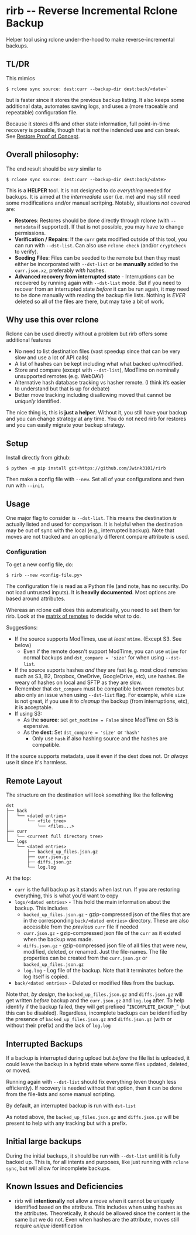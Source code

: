 # rirb -- Reverse Incremental Rclone Backup

Helper tool using rclone under-the-hood to make reverse-incremental backups.

## TL/DR

This mimics 

    $ rclone sync source: dest:curr --backup-dir dest:back/<date>` 
    
but is faster since it stores the previous backup listing. It also keeps some additional data, automates saving logs, and uses a (more traceable and repeatable) configuration file.

Because it stores diffs and other state information, full point-in-time recovery is possible, though that is *not* the indended use and can break. See [Restore Proof of Concept](restore_proof_of_concept/readme.md).

## Overall philosophy:

The end result should be *very* similar to

    $ rclone sync source: dest:curr --backup-dir dest:back/<date>

This is a **HELPER** tool. It is not designed to do *everything* needed for backups. It is aimed at the *intermediate* user (i.e. me) and may still need some modifications and/or manual scritping. Notably, situations *not* covered are:

- **Restores**: Restores should be done directly through rclone (with `--metadata` if supported). If that is not possible, you may have to change permissions.
- **Verification / Repairs**: If the `curr` gets modified outside of this tool, you can run with `--dst-list`. Can also use `rclone check` (and/or `cryptcheck` to verify).
- **Seeding Files**: Files can be seeded to the remote but then they must either be incorporated with `--dst-list` or be **manually** added to the `curr.json.xz`, preferably *with* hashes.
- **Advanced recovery from interrupted state** - Interruptions can be recovered by running again with `--dst-list` mode. But if you need to recover from an interrupted state *before* it can be run again, it may need to be done manually with reading the backup file lists. Nothing is *EVER* deleted so all of the files are there, but may take a bit of work.

## Why use this over rclone

Rclone can be used directly without a problem but rirb offers some additional features

- No need to list destination files (vast speedup since that can be very slow and use a lot of API calls)
- A list of hashes can be kept including what what backed up/modified.
- Store and compare (except with `--dst-list`), ModTime on nominally unsupported remotes (e.g. WebDAV)
- Alternative hash database tracking vs hasher remote. (I think it’s easier to understand but that is up for debate)
- Better move tracking including disallowing moved that cannot be *uniquely* identified.

The nice thing is, this is **just a helper**. Without it, you still have your backup and you can change strategy at any time. You do not need rirb for restores and you can easily migrate your backup strategy.

## Setup

Install directly from github:

    $ python -m pip install git+https://github.com/Jwink3101/rirb
    
Then make a config file with `--new`. Set all of your configurations and then run with `--init`.

## Usage

One major flag to consider is `--dst-list`. This means the destination *is* actually listed and used for comparison. It is helpful when the destination may be out of sync with the local (e.g., interrupted backup). Note that moves are not tracked and an optionally different compare attribute is used.

### Configuration

To get a new config file, do:

    $ rirb --new <config-file.py>

The configuration file is read as a Python file (and note, has no security. Do not load untrusted inputs). It is **heavily documented**. Most options are based around attributes.

Whereas an rclone call does this automatically, you need to set them for rirb. Look at the [matrix of remotes](https://rclone.org/overview/) to decide what to do.

Suggestions:

- If the source supports ModTimes, use at *least* `mtime`. (Except S3. See below)
    - Even if the remote doesn't support ModTime, you can use `mtime` for normal backups and `dst_compare = 'size'` for when using `--dst-list`.
- If the source suports hashes *and* they are fast (e.g. most cloud remotes such as S3, B2, Dropbox, OneDrive, GoogleDrive, etc), use hashes. Be weary of hashes on local and SFTP as they are slow.
- Remember that `dst_compare` must be compatible between remotes but also only an issue when using `--dst-list` flag. For example, while `size` is not great, if you use it to *cleanup* the backup (from interruptions, etc), it is acceptable.
- If using S3:
    - As the **source**: set `get_modtime = False` since ModTime on S3 is expensive.
    - As the **dest**: Set `dst_compare = 'size'` or `'hash'`
        - Only use `hash` if also hashing source and the hashes are compatible.

If the source supports metadata, use it even if the dest does not. Or *always* use it since it's harmless.

## Remote Layout

The structure on the destination will look something like the following

```text
dst  
├── back  
│   └── <dated entries>  
│       └── <file tree>  
│           └── <files...>  
├── curr  
│   └── <current full directory tree>  
└── logs  
    └── <dated entries>  
        ├── backed_up_files.json.gz
        ├── curr.json.gz
        ├── diffs.json.gz
        └── log.log
```

At the top:

- `curr` is the full backup as it stands when last run. If you are restoring everything, this is what you'd want to copy
- `logs/<dated entries>` - This hold the main information about the backup. This includes
    - `backed_up_files.json.gz` - gzip-compressed json of the files that are in the corresponding `back/<dated entries>` directory. These are also accessible from the *previous* `curr` file if needed
    - `curr.json.gz` - gzip-compressed json file of the `curr` as it existed when the backup was made.
    - `diffs.json.gz` - gzip-compressed json file of all files that were new, modified, deleted, or renamed. Just the file-names. The file properties can be created from the `curr.json.gz` or `backed_up_files.json.gz`
    - `log.log` - Log file of the backup. Note that it terminates before the log itself is copied.
- `back/<dated entries>` - Deleted or modified files from the backup.

Note that, *by design*, the `backed_up_files.json.gz` and `diffs.json.gz` will get written *before* backup and the `curr.json.gz` and `log.log` after. To help identify if the backup failed, they will get prefixed "`INCOMPLETE_BACKUP_`" (but this can be disabled). Regardless, incomplete backups can be identified by the presence of `backed_up_files.json.gz` and `diffs.json.gz` (with or without their prefix) and the lack of `log.log`

## Interrupted Backups

If a backup is interrupted during upload but *before* the file list is uploaded, it could leave the backup in a hybrid state where some files updated, deleted, or moved. 

Running again with `--dst-list` should fix everything (even though less efficiently). If recovery is needed without that option, then it can be done from the file-lists and some manual scripting.

By default, an interrupted backup is run with `dst-list`

As noted above, the `backed_up_files.json.gz` and `diffs.json.gz` will be present to help with any tracking but with a prefix.

## Initial large backups

During the initial backups, it should be run with `--dst-list` until it is fully backed up. This is, for all intents and purposes, like just running with `rclone sync`, but will allow for incomplete backups.

## Known Issues and Deficiencies

- rirb will **intentionally** not allow a move when it cannot be uniquely identified based on the attribute. This includes when using hashes as the attributes. Theoretically, it should be allowed since the content is the same but we do not. Even when hashes are the attribute, moves still require *unique* identification
